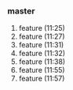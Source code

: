 ### master 

1. feature (11:25)
2. feature (11:27)
3. feature (11:31)
4. feature (11:32)
5. feature (11:38)
6. feature (11:55)
7. feature (11:57)